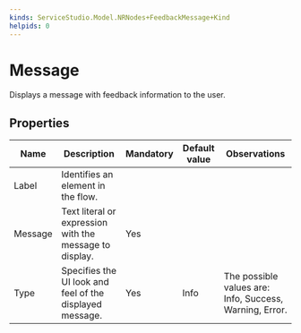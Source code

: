 ```yaml
---
kinds: ServiceStudio.Model.NRNodes+FeedbackMessage+Kind
helpids: 0
---
```


# Message

Displays a message with feedback information to the user.  

## Properties

<table markdown="1">
<thead>
<tr>
<th>Name</th>
<th>Description</th>
<th>Mandatory</th>
<th>Default value</th>
<th>Observations</th>
</tr>
</thead>
<tbody>
<tr>
<td title="Label">Label</td>
<td>Identifies an element in the flow.</td>
<td></td>
<td></td>
<td></td>
</tr>
<tr>
<td title="Message">Message</td>
<td>Text literal or expression with the message to display.</td>
<td>Yes</td>
<td></td>
<td></td>
</tr>
<tr>
<td title="Type">Type</td>
<td>Specifies the UI look and feel of the displayed message.</td>
<td>Yes</td>
<td>Info</td>
<td>The possible values are: Info, Success, Warning, Error.</td>
</tr>
</tbody>
</table>

